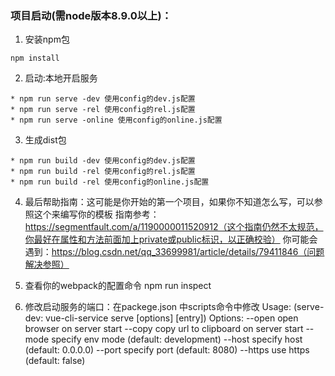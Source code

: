 ### 项目启动(需node版本8.9.0以上)：

1. 安装npm包
```
npm install
```
2. 启动:本地开启服务
```
* npm run serve -dev 使用config的dev.js配置
* npm run serve -rel 使用config的rel.js配置
* npm run serve -online 使用config的online.js配置
```

3. 生成dist包
```
* npm run build -dev 使用config的dev.js配置
* npm run build -rel 使用config的rel.js配置
* npm run build -rel 使用config的online.js配置
```

4. 最后帮助指南：这可能是你开始的第一个项目，如果你不知道怎么写，可以参照这个来编写你的模板
   指南参考：https://segmentfault.com/a/1190000011520912（这个指南仍然不太规范，你最好在属性和方法前面加上private或public标识，以正确校验）
   你可能会遇到：https://blog.csdn.net/qq_33699981/article/details/79411846（问题解决参照）

5. 查看你的webpack的配置命令 npm run inspect

6. 修改启动服务的端口：在packege.json 中scripts命令中修改
    Usage: (serve-dev: vue-cli-service serve [options] [entry])
    Options:
      --open    open browser on server start
      --copy    copy url to clipboard on server start
      --mode    specify env mode (default: development)
      --host    specify host (default: 0.0.0.0)
      --port    specify port (default: 8080)
      --https   use https (default: false)